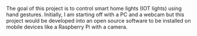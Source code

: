 The goal of this project is to control smart home lights (IOT lights) using hand gestures. Initially, I am starting off with a PC and a webcam but this project would be developed into an open source software to be installed on mobile devices like a Raspberry Pi with a camera.

